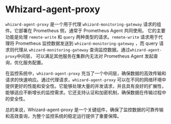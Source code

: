 # Whizard-agent-proxy

`whizard-agent-proxy` 是一个用于代理 `whizard-monitoring-gateway` 请求的组件。它部署在 Prometheus 侧，通常于 Prometheus Agent 共同使用。 它的主要功能是处理 `remote-write` 和 `query` 两种类型的请求。`remote-write` 请求用于代理将 Prometheus 监控数据发送到 `whizard-monitoring-gateway` ，而 query 请求则代理从 `whizard-monitoring-gateway` 查询监控数据。通过`whizard-agent-proxy`中间层， 可以满足其他服务在集群内无法对 Prometheus Agent 发起查询，优化服务配置。

在监控系统中，`whizard-agent-proxy` 充当了一个中间层，确保数据的高效传输和请求的快速响应。通过代理请求，`whizard-agent-proxy` 可以在不同的网络环境中提供更好的性能和安全性。它能够处理大量的并发请求，并且具有良好的扩展性，能够适应不断增长的监控需求。它还支持认证和加密机制，确保数据在传输过程中的安全性。

总的来说，Whizard-agent-proxy 是一个关键组件，确保了监控数据的可靠传输和高效查询，为整个监控系统的稳定运行提供了重要保障。
